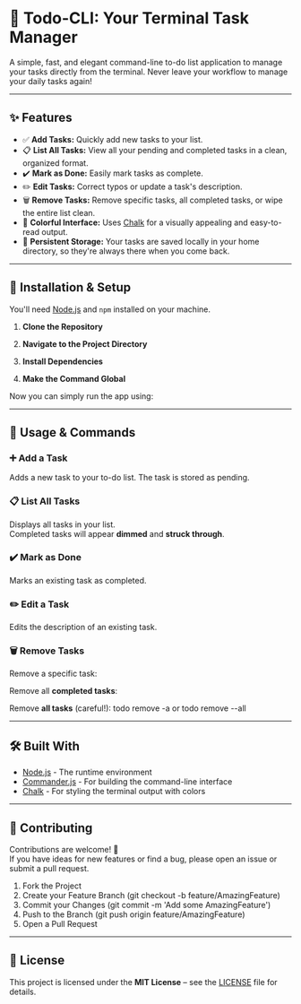 # 📝 Todo-CLI: Your Terminal Task Manager

A simple, fast, and elegant command-line to-do list application to manage your tasks directly from the terminal. Never leave your workflow to manage your daily tasks again!

---

## ✨ Features

- ✅ **Add Tasks:** Quickly add new tasks to your list.  
- 📋 **List All Tasks:** View all your pending and completed tasks in a clean, organized format.  
- ✔️ **Mark as Done:** Easily mark tasks as complete.  
- ✏️ **Edit Tasks:** Correct typos or update a task's description.  
- 🗑️ **Remove Tasks:** Remove specific tasks, all completed tasks, or wipe the entire list clean.  
- 🎨 **Colorful Interface:** Uses [Chalk](https://github.com/chalk/chalk) for a visually appealing and easy-to-read output.  
- 💾 **Persistent Storage:** Your tasks are saved locally in your home directory, so they're always there when you come back.  

---

## 🚀 Installation & Setup

You'll need [Node.js](https://nodejs.org/) and `npm` installed on your machine.

1. **Clone the Repository**


2. **Navigate to the Project Directory**


3. **Install Dependencies**


4. **Make the Command Global**


Now you can simply run the app using:


---

## 📖 Usage & Commands

### ➕ Add a Task
Adds a new task to your to-do list. The task is stored as pending.  


### 📋 List All Tasks
Displays all tasks in your list.  
Completed tasks will appear **dimmed** and **struck through**.  


### ✔️ Mark as Done
Marks an existing task as completed.  


### ✏️ Edit a Task
Edits the description of an existing task.  


### 🗑️ Remove Tasks
Remove a specific task:


Remove all **completed tasks**:


Remove **all tasks** (careful!):
todo remove -a
or
todo remove --all


---

## 🛠️ Built With

- [Node.js](https://nodejs.org/) - The runtime environment  
- [Commander.js](https://github.com/tj/commander.js/) - For building the command-line interface  
- [Chalk](https://github.com/chalk/chalk) - For styling the terminal output with colors  

---

## 🤝 Contributing

Contributions are welcome! 🎉  
If you have ideas for new features or find a bug, please open an issue or submit a pull request.

1. Fork the Project  
2. Create your Feature Branch (git checkout -b feature/AmazingFeature)
3. Commit your Changes (git commit -m 'Add some AmazingFeature')
4. Push to the Branch (git push origin feature/AmazingFeature)
5. Open a Pull Request  

---

## 📄 License

This project is licensed under the **MIT License** – see the [LICENSE](LICENSE) file for details.
